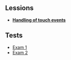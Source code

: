 ## Lessions
* **[Handling of touch events](https://github.com/shounoop/android-java/tree/main/lessions/handling-of-touch-events)**

## Tests
* [Exam 1](https://github.com/shounoop/android-java/tree/main/tests/exam-1)
* [Exam 2](https://github.com/shounoop/android-java/tree/main/tests/exam-2)